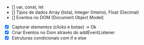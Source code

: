 - [] var, const, let
- [] Tipos de dados Array (lista), Integer (Inteiro), Float (Decimal)
- [] Eventos no DOM (Document Object Model)
- [x] Capturar elementos (clicks e botao) -> Ok
- [x] Criar Eventos no Dom através do addEventListener
- [x] Estruturas condicionais com if e else
